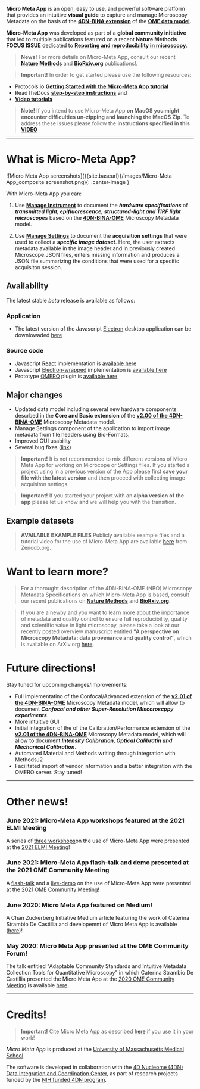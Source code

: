 
<!-- ## Micro Meta App -->

**Micro Meta App** is an open, easy to use, and powerful software platform that provides an intuitive **visual guide** to capture and manage Microscopy Metadata on the basis of the **[4DN-BINA extension](https://github.com/WU-BIMAC/NBOMicroscopyMetadataSpecs/tree/master/Model/stable%20version/v02-01)** of the **[OME data model](https://docs.openmicroscopy.org/ome-model/6.1.1/developers/model-overview.html).**

**Micro-Meta App** was developed as part of a **global community initiative** that led to multiple publications featured on a recent **Nature Methods FOCUS ISSUE** dedicated to **[Reporting and reproducibility in microscopy](https://www.nature.com/collections/djiciihhjh)**. 

> **News!** For more details on Micro-Meta App, consult our recent **[Nature Methods](https://doi.org/10.1038/s41592-021-01315-z)** and **[BioRxiv.org](https://doi.org/10.1101/2021.05.31.446382)** publications!.

> **Important!** In order to get started please use the following resources:
- Protocols.io **[Getting Started with the Micro-Meta App tutorial](https://www.protocols.io/view/getting-started-with-micro-meta-app-tutorial-b8c4rsyw)**
- ReadTheDocs **[step-by-step instructions](https://micrometaapp-docs.readthedocs.io/en/latest/index.html)** and 
- **[Video tutorials](https://youtube.com/playlist?list=PLd2SsBj4SIsh7eE1M7l4v5_EsjUQcsfb0l)**

> **Note!** If you intend to use Micro-Meta App **on MacOS you might encounter difficulties un-zipping and launching the MacOS Zip**. To address these issues please follow the **instructions specified in this [VIDEO](https://vimeo.com/529609242)**

----
# What is Micro-Meta App?

![Micro Meta App screenshots]({{site.baseurl}}/images/Micro-Meta App_composite screenshot.png){: .center-image }

With Micro-Meta App you can:

1) Use [**Manage Instrument**](https://micrometaapp-docs.readthedocs.io/en/latest/docs/tutorials/ManageInstrument.html) to document the **_hardware specifications_** of **_transmitted light, epifluorescence, structured-light and TIRF light microscopes_** based on the **[4DN-BINA-OME](https://github.com/WU-BIMAC/MicroscopyMetadata4DNGuidelines/tree/master/Model/stable%20version/v02-01)** Microscopy Metadata model.

2) Use [**Manage Settings**](https://micrometaapp-docs.readthedocs.io/en/latest/docs/tutorials/ManageSettings.html) to document the **acquisition settings** that were used to collect a _**specific image dataset**_. Here, the user extracts metadata available in the image header and in previously created Microscope.JSON files, enters missing information and produces a JSON file summarizing the conditions that were used for a specific acquisiton session.

## Availability

The latest stable *beta* release is available as follows:

### Application
* The latest version of the Javascript [Electron](https://www.electronjs.org/) desktop application can be downlowaded [here](https://github.com/WU-BIMAC/MicroMetaApp-Electron/releases/latest) 

### Source code
* Javascript [React](https://reactjs.org/) implementation is [available here](https://github.com/WU-BIMAC/MicroMetaApp-React)
* Javascript [Electron-wrapped](https://www.electronjs.org/) implementation is [available here](https://github.com/WU-BIMAC/MicroMetaApp-Electron)
* Prototype [OMERO](https://www.openmicroscopy.org/omero/scientists/) plugin is [available here](https://github.com/WU-BIMAC/MicroMetaApp-Omero)

## Major changes

<!-- See the [changelog]() for more details. -->

* Updated data model including several new hardware components descrbed in the **Core and Basic extension** of the [**v2.00 of the 4DN-BINA-OME**](https://github.com/WU-BIMAC/NBOMicroscopyMetadataSpecs/tree/master/Model/stable%20version/v02-00) Microscopy Metadata model.
* Manage Settings component of the application to import image metadata from file headers using Bio-Formats.
* Improved GUI usability
* Several bug fixes ([link](https://github.com/WU-BIMAC/MicroMetaApp-React/issues))

> **Important!** It is not recommended to mix different versions of Micro Meta App for working on Microcope or Settings files. 
If you started a project using in a previous version of the App please first **save your file with the latest version** and then proceed with collecting image acquisiton settings. 

> **Important!** If you started your project with an **alpha version of the app** please let us know and we will help you with the transition.

## Example datasets

> **AVAILABLE EXAMPLE FILES** Publicly available example files and a tutorial video for the use of Micro-Meta App are available [here](https://doi.org/10.5281/zenodo.4891883) from Zenodo.org.

# Want to learn more?

> For a thorought description of the 4DN-BINA-OME (NBO) Microscopy Metadata Specifications on which Micro-Meta App is based, consult our recent publications on **[Nature Methods](https://doi.org/10.1038/s41592-021-01327-9)** and **[BioRxiv.org](https://www.biorxiv.org/node/1919775.external-links.html)**.

> If you are a newby and you want to learn more about the importance of metadata and quality control to ensure full reproducibility, quality and scientific value in light microscopy, please take a look at our recently posted overview manuscript entitled **"A perspective on Microscopy Metadata: data provenance and quality control"**, which is available on ArXiv.org [here](https://arxiv.org/abs/1910.11370).

# Future directions!

Stay tuned for upcoming changes/improvements:

* Full implementatino of the Confocal/Advanced extension of the [**v2.01 of the 4DN-BINA-OME**](https://github.com/WU-BIMAC/MicroscopyMetadata4DNGuidelines/tree/master/Model/stable%20version/v02-01) Microscopy Metadata model, which will allow to document **_Confocal and other Super-Resolution Miscoroscppy experiments_**.
* More intuitive GUI
* Initial integration of the of the Calibration/Performance extension of the [**v2.01 of the 4DN-BINA-OME**](https://github.com/WU-BIMAC/MicroscopyMetadata4DNGuidelines/tree/master/Model/stable%20version/v02-01) Microscopy Metadata model, which will allow to document **_Intensity Calibration, Optical Calibratin and Mechanical Calibration_**.
* Automated Material and Methods writing through integration with MethodsJ2
* Facilitated import of vendor information and a better integration with the OMERO server.
Stay tuned!

----
# Other news!

### June 2021: Micro-Meta App workshops featured at the 2021 ELMI Meeting
A series of [three workshops](https://www.elmi2021.org/sponsors/workshop-schedule.html)on the use of Micro-Meta App were presented at the [2021 ELMI Meeting](https://www.elmi2021.org/)!

### June 2021: Micro-Meta App flash-talk and demo presented at the 2021 OME Community Meeting
A [flash-talk](https://www.youtube.com/watch?v=LO2-5U_9s6w&list=PL-oOCWFUMH51ACy8QhTYc4ppaoICJQDU_&index=2) and a [live-demo](https://www.openmicroscopy.org/events/ome-community-meeting-2021/day1/) on the use of Micro-Meta App were presented at the [2021 OME Community Meeting](https://www.openmicroscopy.org/events/ome-community-meeting-2021/)!

### June 2020: Micro Meta App featured on Medium!
A Chan Zuckerberg Initiative Medium article featuring the work of Caterina Strambio De Castillia and developemnt of Micro Meta App is available ([here](https://medium.com/@cziscience/5-imaging-scientists-share-insights-1ece553e9da3))!

### May 2020: Micro Meta App presented at the OME Community Forum!
The talk entitled "Adaptable Community Standards and Intuitive Metadata Collection Tools for Quantitative Microscopy" in which Caterina Strambio De Castillia presented the Micro Meta App at the [2020 OME Community Meeting](https://www.openmicroscopy.org/events/ome-community-meeting-2020/) is available [here](https://www.openmicroscopy.org/events/ome-community-meeting-2020/day2/).

----
# Credits!

>**Important!** Cite Micro Meta App as described [here](https://github.com/WU-BIMAC/MicroMetaApp-Electron/blob/master/CITATION.cff) if you use it in your work!

_Micro Meta App_ is produced at the <a href="https://www.umassmed.edu/pmm/">University of Massachusetts Medical School</a>.

The software is developed in collaboration with the <a href="http://dcic.4dnucleome.org/">4D Nucleome (4DN) Data Integration and Coordination Center</a>, as part of research projects funded by the <a href="https://commonfund.nih.gov/4DNucleome">NIH funded 4DN program</a>.
